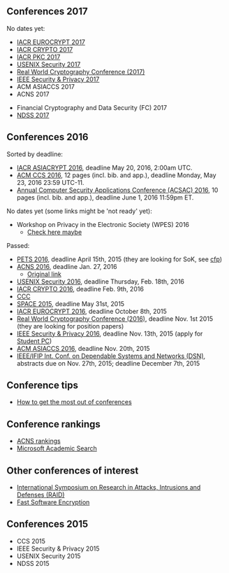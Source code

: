 Conferences 2017
----------------
 
No dates yet:

 - [IACR EUROCRYPT 2017](https://www.iacr.org/meetings/eurocrypt/)
 - [IACR CRYPTO 2017](https://www.iacr.org/conferences/)
 - [IACR PKC 2017](https://www.iacr.org/meetings/pkc/)
 - [USENIX Security 2017](https://www.usenix.org/conference/usenixsecurity17)
 - [Real World Cryptography Conference (2017)](http://www.realworldcrypto.com/rwc2017)
 - [IEEE Security & Privacy 2017](http://www.ieee-security.org/TC/SP2017) 
 - ACM ASIACCS 2017
 - ACNS 2017
 * Financial Cryptography and Data Security (FC) 2017
 * [NDSS 2017](http://www.internetsociety.org/events/ndss-symposium)

Conferences 2016 
-----------------

Sorted by deadline:

 - [IACR ASIACRYPT 2016](https://asiacrypt2016.com/), deadline May 20, 2016, 2:00am UTC.
 - [ACM CCS 2016](http://www.sigsac.org/ccs/CCS2016), 12 pages (incl. bib. and app.), deadline Monday, May 23, 2016 23:59 UTC-11.
 - [Annual Computer Security Applications Conference (ACSAC) 2016](https://www.acsac.org/about/), 10 pages (incl. bib. and app.), deadline June 1, 2016 11:59pm ET.

No dates yet (some links might be 'not ready' yet):

 - Workshop on Privacy in the Electronic Society (WPES) 2016
   + [Check here maybe](http://www.wikicfp.com/cfp/program?id=3147)

Passed: 

 - [PETS 2016](https://petsymposium.org/2016/), deadline April 15th, 2015 (they are looking for SoK, see [cfp](https://petsymposium.org/2016/cfp.php))
 - [ACNS 2016](http://acns2016.sccs.surrey.ac.uk/), deadline Jan. 27, 2016
   + [Original link](http://icsd.i2r.a-star.edu.sg/staff/jianying/acns_home/)
 - [USENIX Security 2016](https://www.usenix.org/conference/usenixsecurity16), deadline Thursday, Feb. 18th, 2016
 - [IACR CRYPTO 2016](https://www.iacr.org/conferences/crypto2016/), deadline Feb. 9th, 2016
 - [CCC](https://events.ccc.de/)
 - [SPACE 2015](http://cse.iitkgp.ac.in/conf/SPACE2015/), deadline May 31st, 2015
 - [IACR EUROCRYPT 2016](http://ist.ac.at/eurocrypt2016/), deadline October 8th, 2015
 - [Real World Cryptography Conference (2016)](http://www.realworldcrypto.com/rwc2016), deadline Nov. 1st 2015 (they are looking for position papers)
 - [IEEE Security & Privacy 2016](http://www.ieee-security.org/TC/SP2016/index.html), deadline Nov. 13th, 2015 (apply for [Student PC](http://www.ieee-security.org/TC/SP2016/studentpc.html))
 - [ACM ASIACCS 2016](http://meeting.xidian.edu.cn/conference/AsiaCCS2016/calls.html), deadline Nov. 20th, 2015
 - [IEEE/IFIP Int. Conf. on Dependable Systems and Networks (DSN)](http://www.dsn.org/), abstracts due on Nov. 27th, 2015; deadline December 7th, 2015


Conference tips
---------------

 - [How to get the most out of conferences](http://scottberkun.com/essays/24-how-to-get-the-most-out-of-conferences/)

Conference rankings
-------------------

 - [ACNS rankings](http://icsd.i2r.a-star.edu.sg/staff/jianying/conference-ranking.html)
 - [Microsoft Academic Search](http://academic.research.microsoft.com/RankList?entitytype=3&topdomainid=2&subdomainid=2&last=0)


Other conferences of interest
-----------------------------
 
 - [International Symposium on Research in Attacks, Intrusions and Defenses (RAID)](http://www.raid-symposium.org/)
 - [Fast Software Encryption](https://www.iacr.org/meetings/fse/) 

Conferences 2015
----------------

 - CCS 2015
 - IEEE Security & Privacy 2015
 - USENIX Security 2015
 - NDSS 2015

